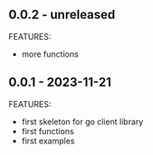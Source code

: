 ## 0.0.2 - unreleased

FEATURES:
 * more functions


## 0.0.1 - 2023-11-21

FEATURES:
 * first skeleton for go client library
 * first functions
 * first examples
